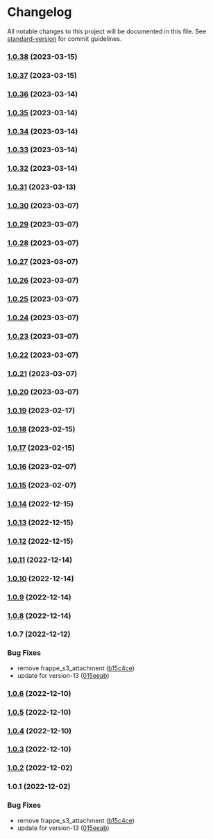 # Changelog

All notable changes to this project will be documented in this file. See [standard-version](https://github.com/conventional-changelog/standard-version) for commit guidelines.

### [1.0.38](https://github.com/medblocks/erpnext/compare/v1.0.37...v1.0.38) (2023-03-15)

### [1.0.37](https://github.com/medblocks/erpnext/compare/v1.0.36...v1.0.37) (2023-03-15)

### [1.0.36](https://github.com/medblocks/erpnext/compare/v1.0.35...v1.0.36) (2023-03-14)

### [1.0.35](https://github.com/medblocks/erpnext/compare/v1.0.30...v1.0.35) (2023-03-14)

### [1.0.34](https://github.com/medblocks/erpnext/compare/v1.0.33...v1.0.34) (2023-03-14)

### [1.0.33](https://github.com/medblocks/erpnext/compare/v1.0.32...v1.0.33) (2023-03-14)

### [1.0.32](https://github.com/medblocks/erpnext/compare/v1.0.30...v1.0.32) (2023-03-14)

### [1.0.31](https://github.com/medblocks/erpnext/compare/v1.0.30...v1.0.31) (2023-03-13)

### [1.0.30](https://github.com/medblocks/erpnext/compare/v1.0.29...v1.0.30) (2023-03-07)

### [1.0.29](https://github.com/medblocks/erpnext/compare/v1.0.28...v1.0.29) (2023-03-07)

### [1.0.28](https://github.com/medblocks/erpnext/compare/v1.0.27...v1.0.28) (2023-03-07)

### [1.0.27](https://github.com/medblocks/erpnext/compare/v1.0.26...v1.0.27) (2023-03-07)

### [1.0.26](https://github.com/medblocks/erpnext/compare/v1.0.25...v1.0.26) (2023-03-07)

### [1.0.25](https://github.com/medblocks/erpnext/compare/v1.0.24...v1.0.25) (2023-03-07)

### [1.0.24](https://github.com/medblocks/erpnext/compare/v1.0.23...v1.0.24) (2023-03-07)

### [1.0.23](https://github.com/medblocks/erpnext/compare/v1.0.22...v1.0.23) (2023-03-07)

### [1.0.22](https://github.com/medblocks/erpnext/compare/v1.0.21...v1.0.22) (2023-03-07)

### [1.0.21](https://github.com/medblocks/erpnext/compare/v1.0.20...v1.0.21) (2023-03-07)

### [1.0.20](https://github.com/medblocks/erpnext/compare/v1.0.19...v1.0.20) (2023-03-07)

### [1.0.19](https://github.com/medblocks/erpnext/compare/v1.0.18...v1.0.19) (2023-02-17)

### [1.0.18](https://github.com/medblocks/erpnext/compare/v1.0.17...v1.0.18) (2023-02-15)

### [1.0.17](https://github.com/medblocks/erpnext/compare/v1.0.16...v1.0.17) (2023-02-15)

### [1.0.16](https://github.com/medblocks/erpnext/compare/v1.0.15...v1.0.16) (2023-02-07)

### [1.0.15](https://github.com/medblocks/erpnext/compare/v1.0.14...v1.0.15) (2023-02-07)

### [1.0.14](https://github.com/medblocks/erpnext/compare/v1.0.13...v1.0.14) (2022-12-15)

### [1.0.13](https://github.com/medblocks/erpnext/compare/v1.0.8...v1.0.13) (2022-12-15)

### [1.0.12](https://github.com/medblocks/erpnext/compare/v1.0.11...v1.0.12) (2022-12-15)

### [1.0.11](https://github.com/medblocks/erpnext/compare/v1.0.10...v1.0.11) (2022-12-14)

### [1.0.10](https://github.com/medblocks/erpnext/compare/v1.0.9...v1.0.10) (2022-12-14)

### [1.0.9](https://github.com/medblocks/erpnext/compare/v1.0.8...v1.0.9) (2022-12-14)

### [1.0.8](https://github.com/medblocks/erpnext/compare/v1.0.7...v1.0.8) (2022-12-14)

### 1.0.7 (2022-12-12)


### Bug Fixes

* remove frappe_s3_attachment ([b15c4ce](https://github.com/medblocks/erpnext/commit/b15c4ce745879d71f9ac730388b91916532eebbe))
* update for version-13 ([015eeab](https://github.com/medblocks/erpnext/commit/015eeab49eac26c6ad32e25fd57f43fe3491e73d))

### [1.0.6](https://github.com/medblocks/erpnext/compare/v1.0.5...v1.0.6) (2022-12-10)

### [1.0.5](https://github.com/medblocks/erpnext/compare/v1.0.4...v1.0.5) (2022-12-10)

### [1.0.4](https://github.com/medblocks/erpnext/compare/v1.0.3...v1.0.4) (2022-12-10)

### [1.0.3](https://github.com/medblocks/erpnext/compare/v1.0.2...v1.0.3) (2022-12-10)

### [1.0.2](https://github.com/medblocks/erpnext/compare/v1.0.1...v1.0.2) (2022-12-02)

### 1.0.1 (2022-12-02)


### Bug Fixes

* remove frappe_s3_attachment ([b15c4ce](https://github.com/medblocks/erpnext/commit/b15c4ce745879d71f9ac730388b91916532eebbe))
* update for version-13 ([015eeab](https://github.com/medblocks/erpnext/commit/015eeab49eac26c6ad32e25fd57f43fe3491e73d))
